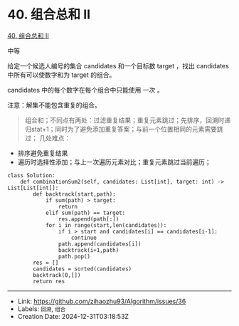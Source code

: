 # 40. 组合总和 II

[40. 组合总和 II](https://leetcode.cn/problems/combination-sum-ii/)

中等

给定一个候选人编号的集合 candidates 和一个目标数 target ，找出 candidates 中所有可以使数字和为 target 的组合。

candidates 中的每个数字在每个组合中只能使用 一次 。

注意：解集不能包含重复的组合。

> 组合和；不同点有两处：过滤重复结果；重复元素跳过；先排序，回溯时递归stat+1；同时为了避免添加重复答案；与前一个位置相同的元素需要跳过；
> 几处难点：
- 排序避免重复结果
- 遍历时选择性添加；与上一次遍历元素对比；重复元素跳过当前遍历；

```
class Solution:
    def combinationSum2(self, candidates: List[int], target: int) -> List[List[int]]:
        def backtrack(start,path):
            if sum(path) > target:
                return
            elif sum(path) == target:
                res.append(path[:])
            for i in range(start,len(candidates)):
                if i > start and candidates[i] == candidates[i-1]:
                    continue
                path.append(candidates[i])
                backtrack(i+1,path)
                path.pop()
        res = []
        candidates = sorted(candidates)
        backtrack(0,[])
        return res
```

---

* Link: https://github.com/zihaozhu93/Algorithm/issues/36
* Labels: `回溯`, `组合`
* Creation Date: 2024-12-31T03:18:53Z
